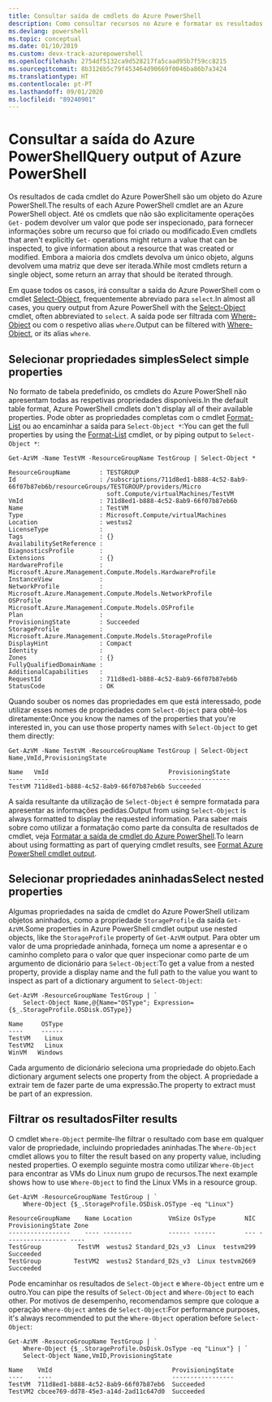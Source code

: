 ```yaml
---
title: Consultar saída de cmdlets do Azure PowerShell
description: Como consultar recursos no Azure e formatar os resultados.
ms.devlang: powershell
ms.topic: conceptual
ms.date: 01/10/2019
ms.custom: devx-track-azurepowershell
ms.openlocfilehash: 2754df5132ca9d528217fa5caad95b7f59cc8215
ms.sourcegitcommit: 8b3126b5c79f453464d90669f0046ba86b7a3424
ms.translationtype: HT
ms.contentlocale: pt-PT
ms.lasthandoff: 09/01/2020
ms.locfileid: "89240901"
---
```

# <a name="query-output-of-azure-powershell"></a><span data-ttu-id="d589b-103">Consultar a saída do Azure PowerShell</span><span class="sxs-lookup"><span data-stu-id="d589b-103">Query output of Azure PowerShell</span></span> 

<span data-ttu-id="d589b-104">Os resultados de cada cmdlet do Azure PowerShell são um objeto do Azure PowerShell.</span><span class="sxs-lookup"><span data-stu-id="d589b-104">The results of each Azure PowerShell cmdlet are an Azure PowerShell object.</span></span> <span data-ttu-id="d589b-105">Até os cmdlets que não são explicitamente operações `Get-` podem devolver um valor que pode ser inspecionado, para fornecer informações sobre um recurso que foi criado ou modificado.</span><span class="sxs-lookup"><span data-stu-id="d589b-105">Even cmdlets that aren't explicitly `Get-` operations might return a value that can be inspected, to give information about a resource that was created or modified.</span></span> <span data-ttu-id="d589b-106">Embora a maioria dos cmdlets devolva um único objeto, alguns devolvem uma matriz que deve ser iterada.</span><span class="sxs-lookup"><span data-stu-id="d589b-106">While most cmdlets return a single object, some return an array that should be iterated through.</span></span>

<span data-ttu-id="d589b-107">Em quase todos os casos, irá consultar a saída do Azure PowerShell com o cmdlet [Select-Object](/powershell/module/Microsoft.PowerShell.Utility/Select-Object), frequentemente abreviado para `select`.</span><span class="sxs-lookup"><span data-stu-id="d589b-107">In almost all cases, you query output from Azure PowerShell with the [Select-Object](/powershell/module/Microsoft.PowerShell.Utility/Select-Object) cmdlet, often abbreviated to `select`.</span></span> <span data-ttu-id="d589b-108">A saída pode ser filtrada com [Where-Object](/powershell/module/Microsoft.PowerShell.Core/Where-Object) ou com o respetivo alias `where`.</span><span class="sxs-lookup"><span data-stu-id="d589b-108">Output can be filtered with [Where-Object](/powershell/module/Microsoft.PowerShell.Core/Where-Object), or its alias `where`.</span></span>

## <a name="select-simple-properties"></a><span data-ttu-id="d589b-109">Selecionar propriedades simples</span><span class="sxs-lookup"><span data-stu-id="d589b-109">Select simple properties</span></span>

<span data-ttu-id="d589b-110">No formato de tabela predefinido, os cmdlets do Azure PowerShell não apresentam todas as respetivas propriedades disponíveis.</span><span class="sxs-lookup"><span data-stu-id="d589b-110">In the default table format, Azure PowerShell cmdlets don't display all of their available properties.</span></span> <span data-ttu-id="d589b-111">Pode obter as propriedades completas com o cmdlet [Format-List](/powershell/module/microsoft.powershell.utility/format-list) ou ao encaminhar a saída para `Select-Object *`:</span><span class="sxs-lookup"><span data-stu-id="d589b-111">You can get the full properties by using the [Format-List](/powershell/module/microsoft.powershell.utility/format-list) cmdlet, or by piping output to `Select-Object *`:</span></span>

```azurepowershell-interactive
Get-AzVM -Name TestVM -ResourceGroupName TestGroup | Select-Object *
```

```output
ResourceGroupName        : TESTGROUP
Id                       : /subscriptions/711d8ed1-b888-4c52-8ab9-66f07b87eb6b/resourceGroups/TESTGROUP/providers/Micro
                           soft.Compute/virtualMachines/TestVM
VmId                     : 711d8ed1-b888-4c52-8ab9-66f07b87eb6b
Name                     : TestVM
Type                     : Microsoft.Compute/virtualMachines
Location                 : westus2
LicenseType              :
Tags                     : {}
AvailabilitySetReference :
DiagnosticsProfile       :
Extensions               : {}
HardwareProfile          : Microsoft.Azure.Management.Compute.Models.HardwareProfile
InstanceView             :
NetworkProfile           : Microsoft.Azure.Management.Compute.Models.NetworkProfile
OSProfile                : Microsoft.Azure.Management.Compute.Models.OSProfile
Plan                     :
ProvisioningState        : Succeeded
StorageProfile           : Microsoft.Azure.Management.Compute.Models.StorageProfile
DisplayHint              : Compact
Identity                 :
Zones                    : {}
FullyQualifiedDomainName :
AdditionalCapabilities   :
RequestId                : 711d8ed1-b888-4c52-8ab9-66f07b87eb6b
StatusCode               : OK
```

<span data-ttu-id="d589b-112">Quando souber os nomes das propriedades em que está interessado, pode utilizar esses nomes de propriedades com `Select-Object` para obtê-los diretamente:</span><span class="sxs-lookup"><span data-stu-id="d589b-112">Once you know the names of the properties that you're interested in, you can use those property names with `Select-Object` to get them directly:</span></span>

```azurepowershell-interactive
Get-AzVM -Name TestVM -ResourceGroupName TestGroup | Select-Object Name,VmId,ProvisioningState
```

```output
Name   VmId                                 ProvisioningState
----   ----                                 -----------------
TestVM 711d8ed1-b888-4c52-8ab9-66f07b87eb6b Succeeded
```

<span data-ttu-id="d589b-113">A saída resultante da utilização de `Select-Object` é sempre formatada para apresentar as informações pedidas.</span><span class="sxs-lookup"><span data-stu-id="d589b-113">Output from using `Select-Object` is always formatted to display the requested information.</span></span> <span data-ttu-id="d589b-114">Para saber mais sobre como utilizar a formatação como parte da consulta de resultados de cmdlet, veja [Formatar a saída de cmdlet do Azure PowerShell](formatting-output.md).</span><span class="sxs-lookup"><span data-stu-id="d589b-114">To learn about using formatting as part of querying cmdlet results, see [Format Azure PowerShell cmdlet output](formatting-output.md).</span></span>

## <a name="select-nested-properties"></a><span data-ttu-id="d589b-115">Selecionar propriedades aninhadas</span><span class="sxs-lookup"><span data-stu-id="d589b-115">Select nested properties</span></span>

<span data-ttu-id="d589b-116">Algumas propriedades na saída de cmdlet do Azure PowerShell utilizam objetos aninhados, como a propriedade `StorageProfile` da saída `Get-AzVM`.</span><span class="sxs-lookup"><span data-stu-id="d589b-116">Some properties in Azure PowerShell cmdlet output use nested objects, like the `StorageProfile` property of `Get-AzVM` output.</span></span> <span data-ttu-id="d589b-117">Para obter um valor de uma propriedade aninhada, forneça um nome a apresentar e o caminho completo para o valor que quer inspecionar como parte de um argumento de dicionário para `Select-Object`:</span><span class="sxs-lookup"><span data-stu-id="d589b-117">To get a value from a nested property, provide a display name and the full path to the value you want to inspect as part of a dictionary argument to `Select-Object`:</span></span>

```azurepowershell-interactive
Get-AzVM -ResourceGroupName TestGroup | `
    Select-Object Name,@{Name="OSType"; Expression={$_.StorageProfile.OSDisk.OSType}}
```

```output
Name     OSType
----     ------
TestVM    Linux
TestVM2   Linux
WinVM   Windows
```

<span data-ttu-id="d589b-118">Cada argumento de dicionário seleciona uma propriedade do objeto.</span><span class="sxs-lookup"><span data-stu-id="d589b-118">Each dictionary argument selects one property from the object.</span></span> <span data-ttu-id="d589b-119">A propriedade a extrair tem de fazer parte de uma expressão.</span><span class="sxs-lookup"><span data-stu-id="d589b-119">The property to extract must be part of an expression.</span></span>

## <a name="filter-results"></a><span data-ttu-id="d589b-120">Filtrar os resultados</span><span class="sxs-lookup"><span data-stu-id="d589b-120">Filter results</span></span> 

<span data-ttu-id="d589b-121">O cmdlet `Where-Object` permite-lhe filtrar o resultado com base em qualquer valor de propriedade, incluindo propriedades aninhadas.</span><span class="sxs-lookup"><span data-stu-id="d589b-121">The `Where-Object` cmdlet allows you to filter the result based on any property value, including nested properties.</span></span> <span data-ttu-id="d589b-122">O exemplo seguinte mostra como utilizar `Where-Object` para encontrar as VMs do Linux num grupo de recursos.</span><span class="sxs-lookup"><span data-stu-id="d589b-122">The next example shows how to use `Where-Object` to find the Linux VMs in a resource group.</span></span>

```azurepowershell-interactive
Get-AzVM -ResourceGroupName TestGroup | `
    Where-Object {$_.StorageProfile.OSDisk.OSType -eq "Linux"}
```

```output
ResourceGroupName    Name Location          VmSize OsType        NIC ProvisioningState Zone
-----------------    ---- --------          ------ ------        --- ----------------- ----
TestGroup          TestVM  westus2 Standard_D2s_v3  Linux  testvm299         Succeeded
TestGroup         TestVM2  westus2 Standard_D2s_v3  Linux testvm2669         Succeeded
```

<span data-ttu-id="d589b-123">Pode encaminhar os resultados de `Select-Object` e `Where-Object` entre um e outro.</span><span class="sxs-lookup"><span data-stu-id="d589b-123">You can pipe the results of `Select-Object` and `Where-Object` to each other.</span></span> <span data-ttu-id="d589b-124">Por motivos de desempenho, recomendamos sempre que coloque a operação `Where-Object` antes de `Select-Object`:</span><span class="sxs-lookup"><span data-stu-id="d589b-124">For performance purposes, it's always recommended to put the `Where-Object` operation before `Select-Object`:</span></span>

```azurepowershell-interactive
Get-AzVM -ResourceGroupName TestGroup | `
    Where-Object {$_.StorageProfile.OsDisk.OsType -eq "Linux"} | `
    Select-Object Name,VmID,ProvisioningState
```

```output
Name    VmId                                 ProvisioningState
----    ----                                 -----------------
TestVM  711d8ed1-b888-4c52-8ab9-66f07b87eb6  Succeeded
TestVM2 cbcee769-dd78-45e3-a14d-2ad11c647d0  Succeeded
```
